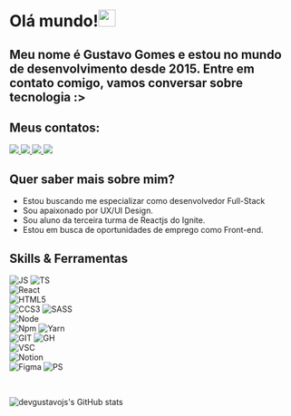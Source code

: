 # Olá mundo!<img src="https://raw.githubusercontent.com/kaueMarques/kaueMarques/master/hi.gif" width="30px">

## Meu nome é Gustavo Gomes e estou no mundo de desenvolvimento desde 2015. Entre em contato comigo, vamos conversar sobre tecnologia :>

## Meus contatos:
<p align='left'>
    <a href="https://www.linkedin.com/in/gustavo-da-silva-gomes-0b3b00194/" target=”_blank”>
        <img src="https://img.shields.io/badge/linkedin-%230077B5.svg?&style=for-the-badge&logo=linkedin&logoColor=white" />
    </a>
    <a href="https://www.instagram.com/_code.art/" target=”_blank”>
    ​   <img src="https://img.shields.io/badge/instagram-%23E4405F.svg?&style=for-the-badge&logo=instagram&logoColor=white" />
    </a>
    <a href="https://devgustavojs.github.io/novo-portfolio" target=”_blank”>
    ​   <img src="https://img.shields.io/badge/-MEU PORTFOLIO-blue?style=for-the-badge&logo=google&logoColor=white" />
    </a>
    <a href="mailto:gustavosgdev@outlook.com" target=”_blank”>
    ​   <img src="https://img.shields.io/badge/Meu email-D14836?style=for-the-badge&logo=gmail&logoColor=white" />
    </a>
</p>
        
## Quer saber mais sobre mim?

- Estou buscando me especializar como desenvolvedor Full-Stack
- Sou apaixonado por UX/UI Design.
- Sou aluno da terceira turma de Reactjs do Ignite.
- Estou em busca de oportunidades de emprego como Front-end.



## Skills & Ferramentas

<p align='left'>

![JS](https://img.shields.io/badge/JavaScript-F7DF1E?style=for-the-badge&logo=javascript&logoColor=black)
![TS](https://img.shields.io/badge/TypeScript-007ACC?style=for-the-badge&logo=typescript&logoColor=white)</br>
![React](https://img.shields.io/badge/React-20232A?style=for-the-badge&logo=react&logoColor=61DAFB)</br>
![HTML5](https://img.shields.io/badge/HTML5-E34F26?style=for-the-badge&logo=html5&logoColor=white)</br>
![CCS3](https://img.shields.io/badge/CSS3-1572B6?style=for-the-badge&logo=css3&logoColor=white)
![SASS](https://img.shields.io/badge/Sass-CC6699?style=for-the-badge&logo=sass&logoColor=white)</br>
![Node](https://img.shields.io/badge/Node.js-339933?style=for-the-badge&logo=nodedotjs&logoColor=white)</br>
![Npm](https://img.shields.io/badge/npm-CB3837?style=for-the-badge&logo=npm&logoColor=white)
![Yarn](https://img.shields.io/badge/Yarn-2C8EBB?style=for-the-badge&logo=yarn&logoColor=white)</br>
![GIT](https://img.shields.io/badge/Git-F05032?style=for-the-badge&logo=git&logoColor=white)
![GH](https://img.shields.io/badge/GitHub-100000?style=for-the-badge&logo=github&logoColor=white)</br>
![VSC](https://img.shields.io/badge/Visual_Studio_Code-0078D4?style=for-the-badge&logo=visual%20studio%20code&logoColor=white)</br>
![Notion](https://img.shields.io/badge/Notion-000000?style=for-the-badge&logo=notion&logoColor=white)</br>
![Figma](https://img.shields.io/badge/Figma-F24E1E?style=for-the-badge&logo=figma&logoColor=white)
![PS](https://img.shields.io/badge/Adobe%20Photoshop-31A8FF?style=for-the-badge&logo=Adobe%20Photoshop&logoColor=black)
</p>
</br>

![devgustavojs's GitHub stats](https://github-readme-stats.vercel.app/api?username=devgustavojs&show_icons=true&theme=react)
